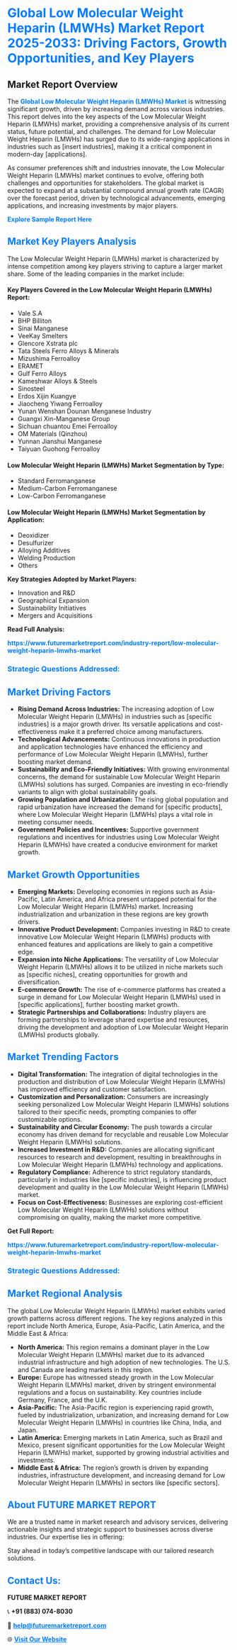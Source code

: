 <h1 style="color: #007BFF;">Global Low Molecular Weight Heparin (LMWHs) Market Report 2025-2033: Driving Factors, Growth Opportunities, and Key Players</h1>

<section id="overview">
<h2>Market Report Overview</h2>
<p>The <a href="https://www.futuremarketreport.com/industry-report/low-molecular-weight-heparin-lmwhs-market" style="color: #007BFF; text-decoration: none;"><strong>Global Low Molecular Weight Heparin (LMWHs) Market</strong></a> is witnessing significant growth, driven by increasing demand across various industries. This report delves into the key aspects of the Low Molecular Weight Heparin (LMWHs) market, providing a comprehensive analysis of its current status, future potential, and challenges. The demand for Low Molecular Weight Heparin (LMWHs) has surged due to its wide-ranging applications in industries such as [insert industries], making it a critical component in modern-day [applications].</p>
<p>As consumer preferences shift and industries innovate, the Low Molecular Weight Heparin (LMWHs) market continues to evolve, offering both challenges and opportunities for stakeholders. The global market is expected to expand at a substantial compound annual growth rate (CAGR) over the forecast period, driven by technological advancements, emerging applications, and increasing investments by major players.</p>
</section>

<section id="overview">
<p><a href="https://www.futuremarketreport.com/request-sample/reportId=35895" style="color: #007BFF; text-decoration: none;"><strong>Explore Sample Report Here</strong></a></p>
</section>

<section id="key-players">
<h2 style="color: #007BFF;">Market Key Players Analysis</h2>
<p>The Low Molecular Weight Heparin (LMWHs) market is characterized by intense competition among key players striving to capture a larger market share. Some of the leading companies in the market include:</p>
<h4>Key Players Covered in the Low Molecular Weight Heparin (LMWHs) Report:</h4>
<ul><li>Vale S.A</li><li>BHP Billiton</li><li>Sinai Manganese</li><li>VeeKay Smelters</li><li>Glencore Xstrata plc</li><li>Tata Steels Ferro Alloys &amp; Minerals</li><li>Mizushima Ferroalloy</li><li>ERAMET</li><li>Gulf Ferro Alloys</li><li>Kameshwar Alloys &amp; Steels</li><li>Sinosteel</li><li>Erdos Xijin Kuangye</li><li>Jiaocheng Yiwang Ferroalloy</li><li>Yunan Wenshan Dounan Menganese Industry</li><li>Guangxi Xin-Manganese Group</li><li>Sichuan chuantou Emei Ferroalloy</li><li>OM Materials (Qinzhou)</li><li>Yunnan Jianshui Manganese</li><li>Taiyuan Guohong Ferroalloy</li></ul>
<h4>Low Molecular Weight Heparin (LMWHs) Market Segmentation by Type:</h4>
<ul><li>Standard Ferromanganese</li><li>Medium-Carbon Ferromanganese</li><li>Low-Carbon Ferromanganese</li></ul>

<h4>Low Molecular Weight Heparin (LMWHs) Market Segmentation by Application:</h4>
<ul><li>Deoxidizer</li><li>Desulfurizer</li><li>Alloying Additives</li><li>Welding Production</li><li>Others</li></ul>
<p><strong>Key Strategies Adopted by Market Players:</strong></p>
<ul>
<li>Innovation and R&D</li>
<li>Geographical Expansion</li>
<li>Sustainability Initiatives</li>
<li>Mergers and Acquisitions</li>
</ul>
</section>

<section>
<p><strong>Read Full Analysis: </strong></p><a href="https://www.futuremarketreport.com/industry-report/low-molecular-weight-heparin-lmwhs-market" style="color: #007BFF; text-decoration: none;"><strong>https://www.futuremarketreport.com/industry-report/low-molecular-weight-heparin-lmwhs-market</strong></a>
<h3 style="color: #007BFF;">Strategic Questions Addressed:</h3>
</section>

<section id="driving-factors">
<h2 style="color: #007BFF;">Market Driving Factors</h2>
<ul>
<li><strong>Rising Demand Across Industries:</strong> The increasing adoption of Low Molecular Weight Heparin (LMWHs) in industries such as [specific industries] is a major growth driver. Its versatile applications and cost-effectiveness make it a preferred choice among manufacturers.</li>
<li><strong>Technological Advancements:</strong> Continuous innovations in production and application technologies have enhanced the efficiency and performance of Low Molecular Weight Heparin (LMWHs), further boosting market demand.</li>
<li><strong>Sustainability and Eco-Friendly Initiatives:</strong> With growing environmental concerns, the demand for sustainable Low Molecular Weight Heparin (LMWHs) solutions has surged. Companies are investing in eco-friendly variants to align with global sustainability goals.</li>
<li><strong>Growing Population and Urbanization:</strong> The rising global population and rapid urbanization have increased the demand for [specific products], where Low Molecular Weight Heparin (LMWHs) plays a vital role in meeting consumer needs.</li>
<li><strong>Government Policies and Incentives:</strong> Supportive government regulations and incentives for industries using Low Molecular Weight Heparin (LMWHs) have created a conducive environment for market growth.</li>
</ul>
</section>

<section id="growth-opportunities">
<h2 style="color: #007BFF;">Market Growth Opportunities</h2>
<ul>
<li><strong>Emerging Markets:</strong> Developing economies in regions such as Asia-Pacific, Latin America, and Africa present untapped potential for the Low Molecular Weight Heparin (LMWHs) market. Increasing industrialization and urbanization in these regions are key growth drivers.</li>
<li><strong>Innovative Product Development:</strong> Companies investing in R&D to create innovative Low Molecular Weight Heparin (LMWHs) products with enhanced features and applications are likely to gain a competitive edge.</li>
<li><strong>Expansion into Niche Applications:</strong> The versatility of Low Molecular Weight Heparin (LMWHs) allows it to be utilized in niche markets such as [specific niches], creating opportunities for growth and diversification.</li>
<li><strong>E-commerce Growth:</strong> The rise of e-commerce platforms has created a surge in demand for Low Molecular Weight Heparin (LMWHs) used in [specific applications], further boosting market growth.</li>
<li><strong>Strategic Partnerships and Collaborations:</strong> Industry players are forming partnerships to leverage shared expertise and resources, driving the development and adoption of Low Molecular Weight Heparin (LMWHs) products globally.</li>
</ul>
</section>

<section id="trending-factors">
<h2 style="color: #007BFF;">Market Trending Factors</h2>
<ul>
<li><strong>Digital Transformation:</strong> The integration of digital technologies in the production and distribution of Low Molecular Weight Heparin (LMWHs) has improved efficiency and customer satisfaction.</li>
<li><strong>Customization and Personalization:</strong> Consumers are increasingly seeking personalized Low Molecular Weight Heparin (LMWHs) solutions tailored to their specific needs, prompting companies to offer customizable options.</li>
<li><strong>Sustainability and Circular Economy:</strong> The push towards a circular economy has driven demand for recyclable and reusable Low Molecular Weight Heparin (LMWHs) solutions.</li>
<li><strong>Increased Investment in R&D:</strong> Companies are allocating significant resources to research and development, resulting in breakthroughs in Low Molecular Weight Heparin (LMWHs) technology and applications.</li>
<li><strong>Regulatory Compliance:</strong> Adherence to strict regulatory standards, particularly in industries like [specific industries], is influencing product development and quality in the Low Molecular Weight Heparin (LMWHs) market.</li>
<li><strong>Focus on Cost-Effectiveness:</strong> Businesses are exploring cost-efficient Low Molecular Weight Heparin (LMWHs) solutions without compromising on quality, making the market more competitive.</li>
</ul>
</section>

<section>
<p><strong>Get Full Report: </strong></p><a href="https://www.futuremarketreport.com/industry-report/low-molecular-weight-heparin-lmwhs-market" style="color: #007BFF; text-decoration: none;"><strong>https://www.futuremarketreport.com/industry-report/low-molecular-weight-heparin-lmwhs-market</strong></a>
<h3 style="color: #007BFF;">Strategic Questions Addressed:</h3>
</section>


<section id="regional-analysis">
<h2 style="color: #007BFF;">Market Regional Analysis</h2>
<p>The global Low Molecular Weight Heparin (LMWHs) market exhibits varied growth patterns across different regions. The key regions analyzed in this report include North America, Europe, Asia-Pacific, Latin America, and the Middle East & Africa:</p>
<ul>
<li><strong>North America:</strong> This region remains a dominant player in the Low Molecular Weight Heparin (LMWHs) market due to its advanced industrial infrastructure and high adoption of new technologies. The U.S. and Canada are leading markets in this region.</li>
<li><strong>Europe:</strong> Europe has witnessed steady growth in the Low Molecular Weight Heparin (LMWHs) market, driven by stringent environmental regulations and a focus on sustainability. Key countries include Germany, France, and the U.K.</li>
<li><strong>Asia-Pacific:</strong> The Asia-Pacific region is experiencing rapid growth, fueled by industrialization, urbanization, and increasing demand for Low Molecular Weight Heparin (LMWHs) in countries like China, India, and Japan.</li>
<li><strong>Latin America:</strong> Emerging markets in Latin America, such as Brazil and Mexico, present significant opportunities for the Low Molecular Weight Heparin (LMWHs) market, supported by growing industrial activities and investments.</li>
<li><strong>Middle East & Africa:</strong> The region’s growth is driven by expanding industries, infrastructure development, and increasing demand for Low Molecular Weight Heparin (LMWHs) in sectors like [specific sectors].</li>
</ul>
</section>

<footer>
<h2 style="color: #007BFF;">About FUTURE MARKET REPORT</h2>
<p>We are a trusted name in market research and advisory services, delivering actionable insights and strategic support to businesses across diverse industries. Our expertise lies in offering:</p>

<p>Stay ahead in today’s competitive landscape with our tailored research solutions.</p>

<h2 style="color: #007BFF;">Contact Us:</h2>
<p><strong>FUTURE MARKET REPORT</strong></p>
<p>📞 <strong>+91 (883) 074-8030</strong></p>
<p>📧 <strong><a href="mailto:help@futuremarketreport.com" style="color: #007BFF;">help@futuremarketreport.com</a></strong></p>
<p>🌐 <strong><a href="https://www.futuremarketreport.com/" style="color: #007BFF;">Visit Our Website</a></strong></p>
</footer>